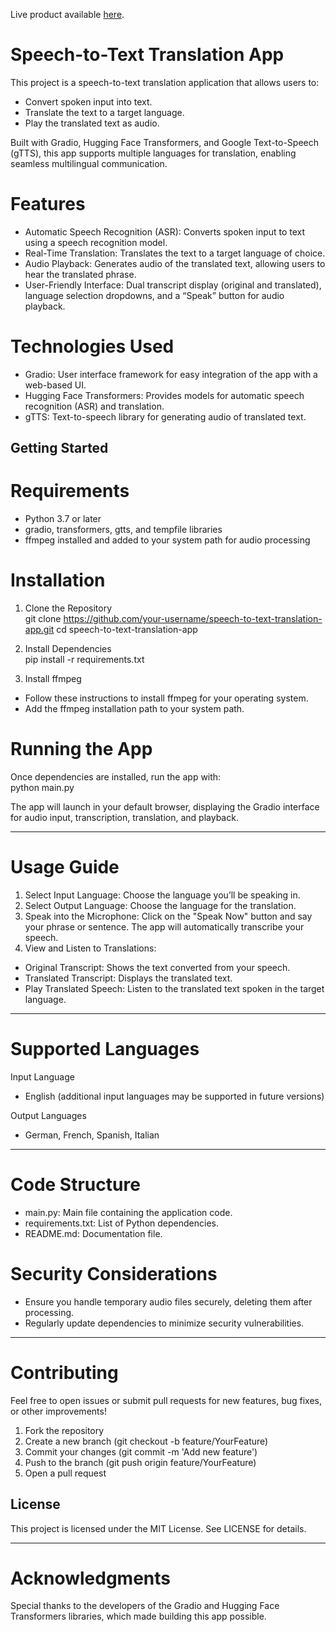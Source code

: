 Live product available [here](https://huggingface.co/spaces/VIDIT0906/Translator).  
# Speech-to-Text Translation App
This project is a speech-to-text translation application that allows users to:
* Convert spoken input into text.
* Translate the text to a target language.
* Play the translated text as audio.

Built with Gradio, Hugging Face Transformers, and Google Text-to-Speech (gTTS), this app supports multiple languages for translation, enabling seamless multilingual communication.

# Features
* Automatic Speech Recognition (ASR): Converts spoken input to text using a speech recognition model.
* Real-Time Translation: Translates the text to a target language of choice.
* Audio Playback: Generates audio of the translated text, allowing users to hear the translated phrase.
* User-Friendly Interface: Dual transcript display (original and translated), language selection dropdowns, and a “Speak” button for audio playback.


# Technologies Used
*  Gradio: User interface framework for easy integration of the app with a web-based UI.
* Hugging Face Transformers: Provides models for automatic speech recognition (ASR) and translation.
* gTTS: Text-to-speech library for generating audio of translated text.


## Getting Started
# Requirements
* Python 3.7 or later
* gradio, transformers, gtts, and tempfile libraries
* ffmpeg installed and added to your system path for audio processing


# Installation
1. Clone the Repository  
git clone https://github.com/your-username/speech-to-text-translation-app.git
cd speech-to-text-translation-app

2. Install Dependencies  
pip install -r requirements.txt

3. Install ffmpeg  
* Follow these instructions to install ffmpeg for your operating system.
* Add the ffmpeg installation path to your system path.


# Running the App  
Once dependencies are installed, run the app with:  
python main.py  

The app will launch in your default browser, displaying the Gradio interface for audio input, transcription, translation, and playback.

***

# Usage Guide
1. Select Input Language: Choose the language you’ll be speaking in.
2. Select Output Language: Choose the language for the translation.
3. Speak into the Microphone: Click on the "Speak Now" button and say your phrase or sentence. The app will automatically transcribe your speech.
4. View and Listen to Translations:
* Original Transcript: Shows the text converted from your speech.
* Translated Transcript: Displays the translated text.
* Play Translated Speech: Listen to the translated text spoken in the target language.

***

# Supported Languages  
Input Language
* English (additional input languages may be supported in future versions)

Output Languages  
* German, French, Spanish, Italian

***

# Code Structure
* main.py: Main file containing the application code.
* requirements.txt: List of Python dependencies.
* README.md: Documentation file.

# Security Considerations  
* Ensure you handle temporary audio files securely, deleting them after processing.
* Regularly update dependencies to minimize security vulnerabilities.

***

# Contributing
Feel free to open issues or submit pull requests for new features, bug fixes, or other improvements!
1. Fork the repository
2. Create a new branch (git checkout -b feature/YourFeature)
3. Commit your changes (git commit -m 'Add new feature')
4. Push to the branch (git push origin feature/YourFeature)
5. Open a pull request
   
## License
This project is licensed under the MIT License. See LICENSE for details.

***

# Acknowledgments
Special thanks to the developers of the Gradio and Hugging Face Transformers libraries, which made building this app possible.


